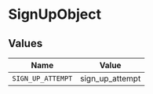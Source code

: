 # SignUpObject


## Values

| Name              | Value             |
| ----------------- | ----------------- |
| `SIGN_UP_ATTEMPT` | sign_up_attempt   |